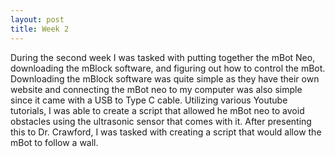 ```yaml
---
layout: post
title: Week 2
---
```


During the second week I was tasked with putting together the mBot Neo, downloading the mBlock software, and figuring out how to control the mBot. Downloading the mBlock software was quite simple as they have their own website and connecting the mBot neo to my computer was also simple since it came with a USB to Type C cable. Utilizing various Youtube tutorials, I was able to create a script that allowed he mBot neo to avoid obstacles using the ultrasonic sensor that comes with it. After presenting this to Dr. Crawford, I was tasked with creating a script that would allow the mBot to follow a wall.
